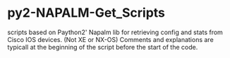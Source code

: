 # py2-NAPALM-Get_Scripts
scripts based on Paython2' Napalm lib for retrieving config and stats from Cisco IOS devices. (Not XE or NX-OS)
Comments and explanations are typicall at the beginning of the script before the start of the code. 
 
